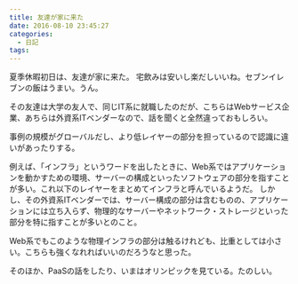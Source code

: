 ```yaml
---
title: 友達が家に来た
date: 2016-08-10 23:45:27
categories:
  - 日記
tags:
---
```


夏季休暇初日は、友達が家に来た。
宅飲みは安いし楽だしいいね。セブンイレブンの飯はうまい。うん。

その友達は大学の友人で、同じIT系に就職したのだが、こちらはWebサービス企業、あちらは外資系ITベンダーなので、話を聞くと全然違っておもしろい。

事例の規模がグローバルだし、より低レイヤーの部分を担っているので認識に違いがあったりする。

例えば、「インフラ」というワードを出したときに、Web系ではアプリケーションを動かすための環境、サーバーの構成といったソフトウェアの部分を指すことが多い。これ以下のレイヤーをまとめてインフラと呼んでいるようだ。
しかし、その外資系ITベンダーでは、サーバー構成の部分は含むものの、アプリケーションには立ち入らず、物理的なサーバーやネットワーク・ストレージといった部分を特に指すことが多いとのこと。

Web系でもこのような物理インフラの部分は触るけれども、比重としては小さい。こちらも強くなれればいいのだろうなと思った。

そのほか、PaaSの話をしたり、いまはオリンピックを見ている。たのしい。

